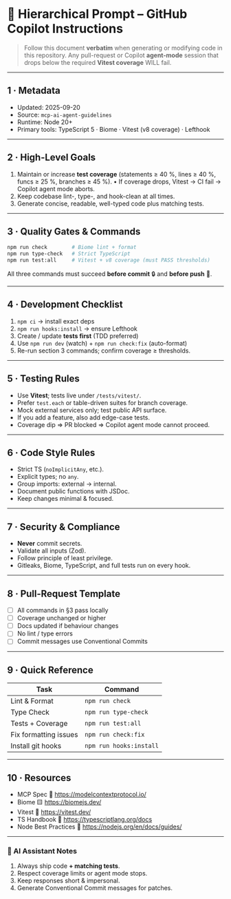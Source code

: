 # 🧭 Hierarchical Prompt – GitHub Copilot Instructions

> Follow this document **verbatim** when generating or modifying code in this repository.
> Any pull-request or Copilot **agent-mode** session that drops below the required **Vitest coverage** WILL fail.

---

## 1 · Metadata
- Updated: 2025-09-20
- Source: `mcp-ai-agent-guidelines`
- Runtime: Node 20+
- Primary tools: TypeScript 5 · Biome · Vitest (v8 coverage) · Lefthook

---

## 2 · High-Level Goals
1. Maintain or increase **test coverage** (statements ≥ 40 %, lines ≥ 40 %, funcs ≥ 25 %, branches ≥ 45 %).
   • If coverage drops, Vitest → CI fail → Copilot agent mode aborts.
2. Keep codebase lint-, type-, and hook-clean at all times.
3. Generate concise, readable, well-typed code plus matching tests.

---

## 3 · Quality Gates & Commands
```bash
npm run check        # Biome lint + format
npm run type-check   # Strict TypeScript
npm run test:all     # Vitest + v8 coverage (must PASS thresholds)
```
All three commands must succeed **before commit** 🔒 and **before push** 🚀.

---

## 4 · Development Checklist
1. `npm ci` → install exact deps
2. `npm run hooks:install` → ensure Lefthook
3. Create / update **tests first** (TDD preferred)
4. Use `npm run dev` (watch) + `npm run check:fix` (auto-format)
5. Re-run section 3 commands; confirm coverage ≥ thresholds.

---

## 5 · Testing Rules
- Use **Vitest**; tests live under `/tests/vitest/`.
- Prefer `test.each` or table-driven suites for branch coverage.
- Mock external services only; test public API surface.
- If you add a feature, also add edge-case tests.
- Coverage dip ⇒ PR blocked ⇒ Copilot agent mode cannot proceed.

---

## 6 · Code Style Rules
- Strict TS (`noImplicitAny`, etc.).
- Explicit types; no `any`.
- Group imports: external → internal.
- Document public functions with JSDoc.
- Keep changes minimal & focused.

---

## 7 · Security & Compliance
- **Never** commit secrets.
- Validate all inputs (Zod).
- Follow principle of least privilege.
- Gitleaks, Biome, TypeScript, and full tests run on every hook.

---

## 8 · Pull-Request Template
- [ ] All commands in §3 pass locally
- [ ] Coverage unchanged or higher
- [ ] Docs updated if behaviour changes
- [ ] No lint / type errors
- [ ] Commit messages use Conventional Commits

---

## 9 · Quick Reference
| Task                        | Command                              |
|-----------------------------|--------------------------------------|
| Lint & Format              | `npm run check`                      |
| Type Check                 | `npm run type-check`                 |
| Tests + Coverage           | `npm run test:all`                   |
| Fix formatting issues      | `npm run check:fix`                  |
| Install git hooks          | `npm run hooks:install`              |

---

## 10 · Resources
- MCP Spec 📄 https://modelcontextprotocol.io/
- Biome 🟨 https://biomejs.dev/
- Vitest 🧪 https://vitest.dev/
- TS Handbook 📘 https://typescriptlang.org/docs
- Node Best Practices 🚀 https://nodejs.org/en/docs/guides/

---

### 👋 AI Assistant Notes
1. Always ship code **+ matching tests**.
2. Respect coverage limits or agent mode stops.
3. Keep responses short & impersonal.
4. Generate Conventional Commit messages for patches.

